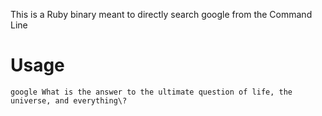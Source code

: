 This is a Ruby binary meant to directly search google from the Command Line

# Usage

``` 
google What is the answer to the ultimate question of life, the universe, and everything\?

```
